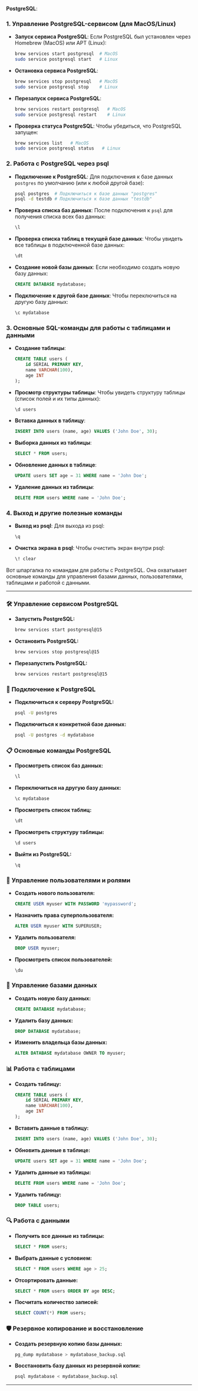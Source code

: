 **PostgreSQL**:

### 1. **Управление PostgreSQL-сервисом (для MacOS/Linux)**

- **Запуск сервиса PostgreSQL**:
   Если PostgreSQL был установлен через Homebrew (MacOS) или APT (Linux):
   ```bash
   brew services start postgresql  # MacOS
   sudo service postgresql start   # Linux
   ```

- **Остановка сервиса PostgreSQL**:
   ```bash
   brew services stop postgresql   # MacOS
   sudo service postgresql stop    # Linux
   ```

- **Перезапуск сервиса PostgreSQL**:
   ```bash
   brew services restart postgresql   # MacOS
   sudo service postgresql restart    # Linux
   ```

- **Проверка статуса PostgreSQL**:
   Чтобы убедиться, что PostgreSQL запущен:
   ```bash
   brew services list   # MacOS
   sudo service postgresql status   # Linux
   ```

### 2. **Работа с PostgreSQL через psql**

- **Подключение к PostgreSQL**:
   Для подключения к базе данных `postgres` по умолчанию (или к любой другой базе):
   ```bash
   psql postgres  # Подключиться к базе данных "postgres"
   psql -d testdb # Подключиться к базе данных "testdb"
   ```

- **Проверка списка баз данных**:
   После подключения к `psql` для получения списка всех баз данных:
   ```sql
   \l
   ```

- **Проверка списка таблиц в текущей базе данных**:
   Чтобы увидеть все таблицы в подключенной базе данных:
   ```sql
   \dt
   ```

- **Создание новой базы данных**:
   Если необходимо создать новую базу данных:
   ```sql
   CREATE DATABASE mydatabase;
   ```

- **Подключение к другой базе данных**:
   Чтобы переключиться на другую базу данных:
   ```sql
   \c mydatabase
   ```

### 3. **Основные SQL-команды для работы с таблицами и данными**

- **Создание таблицы**:
   ```sql
   CREATE TABLE users (
       id SERIAL PRIMARY KEY,
       name VARCHAR(100),
       age INT
   );
   ```

- **Просмотр структуры таблицы**:
   Чтобы увидеть структуру таблицы (список полей и их типы данных):
   ```sql
   \d users
   ```

- **Вставка данных в таблицу**:
   ```sql
   INSERT INTO users (name, age) VALUES ('John Doe', 30);
   ```

- **Выборка данных из таблицы**:
   ```sql
   SELECT * FROM users;
   ```

- **Обновление данных в таблице**:
   ```sql
   UPDATE users SET age = 31 WHERE name = 'John Doe';
   ```

- **Удаление данных из таблицы**:
   ```sql
   DELETE FROM users WHERE name = 'John Doe';
   ```

### 4. **Выход и другие полезные команды**

- **Выход из psql**:
   Для выхода из psql:
   ```bash
   \q
   ```

- **Очистка экрана в psql**:
   Чтобы очистить экран внутри psql:
   ```bash
   \! clear
   ```

Вот шпаргалка по командам для работы с PostgreSQL. Она охватывает основные команды для управления базами данных, пользователями, таблицами и работой с данными.

---

### 🛠 **Управление сервисом PostgreSQL**
- **Запустить PostgreSQL:**
  ```bash
  brew services start postgresql@15
  ```
- **Остановить PostgreSQL:**
  ```bash
  brew services stop postgresql@15
  ```
- **Перезапустить PostgreSQL:**
  ```bash
  brew services restart postgresql@15
  ```

### 🔗 **Подключение к PostgreSQL**
- **Подключиться к серверу PostgreSQL:**
  ```bash
  psql -U postgres
  ```
- **Подключиться к конкретной базе данных:**
  ```bash
  psql -U postgres -d mydatabase
  ```

### 📋 **Основные команды PostgreSQL**
- **Просмотреть список баз данных:**
  ```sql
  \l
  ```
- **Переключиться на другую базу данных:**
  ```sql
  \c mydatabase
  ```
- **Просмотреть список таблиц:**
  ```sql
  \dt
  ```
- **Просмотреть структуру таблицы:**
  ```sql
  \d users
  ```
- **Выйти из PostgreSQL:**
  ```sql
  \q
  ```

### 👤 **Управление пользователями и ролями**
- **Создать нового пользователя:**
  ```sql
  CREATE USER myuser WITH PASSWORD 'mypassword';
  ```
- **Назначить права суперпользователя:**
  ```sql
  ALTER USER myuser WITH SUPERUSER;
  ```
- **Удалить пользователя:**
  ```sql
  DROP USER myuser;
  ```
- **Просмотреть список пользователей:**
  ```sql
  \du
  ```

### 📂 **Управление базами данных**
- **Создать новую базу данных:**
  ```sql
  CREATE DATABASE mydatabase;
  ```
- **Удалить базу данных:**
  ```sql
  DROP DATABASE mydatabase;
  ```
- **Изменить владельца базы данных:**
  ```sql
  ALTER DATABASE mydatabase OWNER TO myuser;
  ```

### 📊 **Работа с таблицами**
- **Создать таблицу:**
  ```sql
  CREATE TABLE users (
      id SERIAL PRIMARY KEY,
      name VARCHAR(100),
      age INT
  );
  ```
- **Вставить данные в таблицу:**
  ```sql
  INSERT INTO users (name, age) VALUES ('John Doe', 30);
  ```
- **Обновить данные в таблице:**
  ```sql
  UPDATE users SET age = 31 WHERE name = 'John Doe';
  ```
- **Удалить данные из таблицы:**
  ```sql
  DELETE FROM users WHERE name = 'John Doe';
  ```
- **Удалить таблицу:**
  ```sql
  DROP TABLE users;
  ```

### 🔍 **Работа с данными**
- **Получить все данные из таблицы:**
  ```sql
  SELECT * FROM users;
  ```
- **Выбрать данные с условием:**
  ```sql
  SELECT * FROM users WHERE age > 25;
  ```
- **Отсортировать данные:**
  ```sql
  SELECT * FROM users ORDER BY age DESC;
  ```
- **Посчитать количество записей:**
  ```sql
  SELECT COUNT(*) FROM users;
  ```

### 🛡 **Резервное копирование и восстановление**
- **Создать резервную копию базы данных:**
  ```bash
  pg_dump mydatabase > mydatabase_backup.sql
  ```
- **Восстановить базу данных из резервной копии:**
  ```bash
  psql mydatabase < mydatabase_backup.sql
  ```

---
